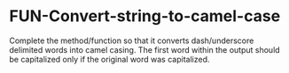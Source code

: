 # FUN-Convert-string-to-camel-case
Complete the method/function so that it converts dash/underscore delimited words into camel casing. The first word within the output should be capitalized only if the original word was capitalized.
